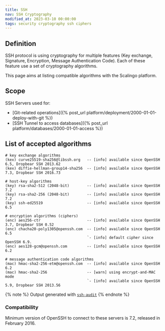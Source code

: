 ```yaml
---
title: SSH
nav: SSH Cryptography
modified_at: 2023-03-10 00:00:00
tags: security cryptography ssh ciphers
---
```


## Definition

SSH protocol is using cryptography for multiple features (Key exchange,
Signature, Encryption, Message Authentication Code). Each of these feature use
a set of cryptography algorithms.

This page aims at listing compatible algorithms with the Scalingo platform.

## Scope

SSH Servers used for:
* [Git-related operations]({% post_url platform/deployment/2000-01-01-deploy-with-git %})
* [SSH Tunnel to access databases]({% post_url platform/databases/2000-01-01-access %})

## List of accepted algorithms

```
# key exchange algorithms
(kex) curve25519-sha256@libssh.org   -- [info] available since OpenSSH 6.5, Dropbear SSH 2013.62
(kex) diffie-hellman-group14-sha256  -- [info] available since OpenSSH 7.3, Dropbear SSH 2016.73

# host-key algorithms
(key) rsa-sha2-512 (2048-bit)        -- [info] available since OpenSSH 7.2
(key) rsa-sha2-256 (2048-bit)        -- [info] available since OpenSSH 7.2
(key) ssh-ed25519                    -- [info] available since OpenSSH 6.5

# encryption algorithms (ciphers)
(enc) aes256-ctr                     -- [info] available since OpenSSH 3.7, Dropbear SSH 0.52
(enc) chacha20-poly1305@openssh.com  -- [info] available since OpenSSH 6.5
                                     `- [info] default cipher since OpenSSH 6.9.
(enc) aes128-gcm@openssh.com         -- [info] available since OpenSSH 6.2

# message authentication code algorithms
(mac) hmac-sha2-256-etm@openssh.com  -- [info] available since OpenSSH 6.2
(mac) hmac-sha2-256                  -- [warn] using encrypt-and-MAC mode
                                     `- [info] available since OpenSSH 5.9, Dropbear SSH 2013.56
```

{% note %}
  Output generated with [`ssh-audit`](https://github.com/jtesta/ssh-audit)
{% endnote %}

### Compatibility

Minimum version of OpenSSH to connect to these servers is 7.2, released in February 2016.
